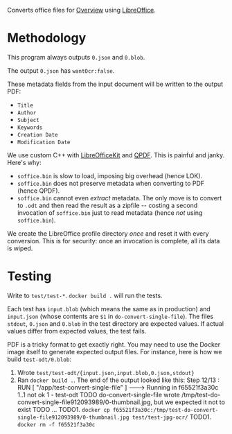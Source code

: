 Converts office files for [Overview](https://github.com/overview/overview-server)
using [LibreOffice](https://www.libreoffice.org/).

# Methodology

This program always outputs `0.json` and `0.blob`.

The output `0.json` has `wantOcr:false`.

These metadata fields from the input document will be written to the
output PDF:

* `Title`
* `Author`
* `Subject`
* `Keywords`
* `Creation Date`
* `Modification Date`

We use custom C++ with
[LibreOfficeKit](https://docs.libreoffice.org/libreofficekit.html) and
[QPDF](http://qpdf.sourceforge.net/). This is painful and janky. Here's why:

* `soffice.bin` is slow to load, imposing big overhead (hence LOK).
* `soffice.bin` does not preserve metadata when converting to PDF (hence QPDF).
* `soffice.bin` cannot even _extract_ metadata. The only move is to convert to
  `.odt` and then read the result as a zipfile -- costing a second invocation
  of `soffice.bin` just to read metadata (hence _not_ using `soffice.bin`).

We create the LibreOffice profile directory _once_ and reset it with every
conversion. This is for security: once an invocation is complete, all its data
is wiped.

# Testing

Write to `test/test-*`. `docker build .` will run the tests.

Each test has `input.blob` (which means the same as in production) and
`input.json` (whose contents are `$1` in `do-convert-single-file`). The files
`stdout`, `0.json` and `0.blob` in the test directory are expected values. If
actual values differ from expected values, the test fails.

PDF is a tricky format to get exactly right. You may need to use the Docker
image itself to generate expected output files. For instance, here is how we
build `test-odt/0.blob`:

1. Wrote `test/test-odt/{input.json,input.blob,0.json,stdout}`
1. Ran `docker build .`. The end of the output looked like this:
    Step 12/13 : RUN [ "/app/test-convert-single-file" ]
     ---> Running in f65521f3a30c
    1..1
    not ok 1 - test-odt
TODO        do-convert-single-file wrote /tmp/test-do-convert-single-file912093989/0-thumbnail.jpg, but we expected it not to exist
TODO    ...
TODO1. `docker cp f65521f3a30c:/tmp/test-do-convert-single-file912093989/0-thumbnail.jpg test/test-jpg-ocr/`
TODO1. `docker rm -f f65521f3a30c`
